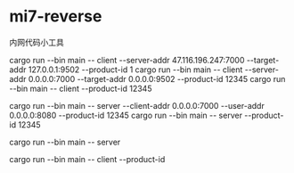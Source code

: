 # mi7-reverse
内网代码小工具

cargo run --bin main -- client --server-addr 47.116.196.247:7000 --target-addr 127.0.0.1:9502 --product-id 1
cargo run --bin main -- client --server-addr 0.0.0.0:7000 --target-addr 0.0.0.0:9502 --product-id 12345
cargo run --bin main -- client --product-id 12345

cargo run --bin main -- server --client-addr 0.0.0.0:7000 --user-addr 0.0.0.0:8080 --product-id 12345
cargo run --bin main -- server --product-id 12345


cargo run --bin main -- server

cargo run --bin main -- client --product-id